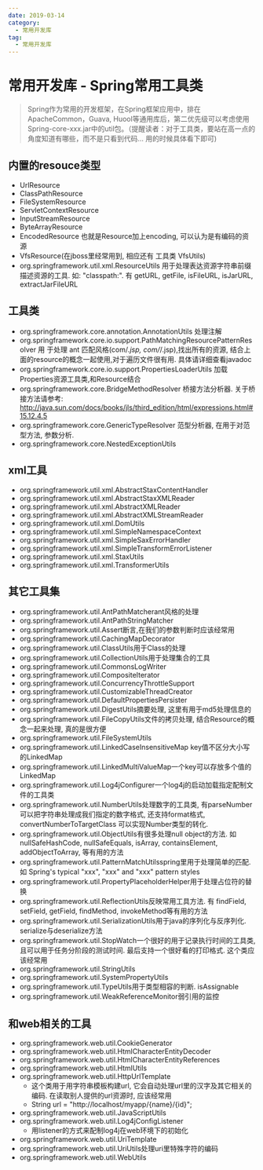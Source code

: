 ```yaml
---
date: 2019-03-14
category:
  - 常用开发库
tag:
  - 常用开发库
---
```

# 常用开发库 - Spring常用工具类 

> Spring作为常用的开发框架，在Spring框架应用中，排在ApacheCommon，Guava, Huool等通用库后，第二优先级可以考虑使用Spring-core-xxx.jar中的util包。（提醒读者：对于工具类，要站在高一点的角度知道有哪些，而不是只看到代码... 用的时候具体看下即可) 

## 内置的resouce类型

- UrlResource
- ClassPathResource
- FileSystemResource
- ServletContextResource
- InputStreamResource
- ByteArrayResource
- EncodedResource 也就是Resource加上encoding, 可以认为是有编码的资源
- VfsResource(在jboss里经常用到, 相应还有 工具类 VfsUtils)
- org.springframework.util.xml.ResourceUtils 用于处理表达资源字符串前缀描述资源的工具. 如: "classpath:". 有 getURL, getFile, isFileURL, isJarURL, extractJarFileURL

## 工具类

- org.springframework.core.annotation.AnnotationUtils 处理注解
- org.springframework.core.io.support.PathMatchingResourcePatternResolver 用 于处理 ant 匹配风格(com/*.jsp, com/*/.jsp),找出所有的资源, 结合上面的resource的概念一起使用,对于遍历文件很有用. 具体请详细查看javadoc
- org.springframework.core.io.support.PropertiesLoaderUtils 加载Properties资源工具类,和Resource结合
- org.springframework.core.BridgeMethodResolver 桥接方法分析器. 关于桥接方法请参考: http://java.sun.com/docs/books/jls/third_edition/html/expressions.html#15.12.4.5
- org.springframework.core.GenericTypeResolver 范型分析器, 在用于对范型方法, 参数分析.
- org.springframework.core.NestedExceptionUtils

## xml工具

- org.springframework.util.xml.AbstractStaxContentHandler
- org.springframework.util.xml.AbstractStaxXMLReader
- org.springframework.util.xml.AbstractXMLReader
- org.springframework.util.xml.AbstractXMLStreamReader
- org.springframework.util.xml.DomUtils
- org.springframework.util.xml.SimpleNamespaceContext
- org.springframework.util.xml.SimpleSaxErrorHandler
- org.springframework.util.xml.SimpleTransformErrorListener
- org.springframework.util.xml.StaxUtils
- org.springframework.util.xml.TransformerUtils

## 其它工具集

- org.springframework.util.AntPathMatcherant风格的处理
- org.springframework.util.AntPathStringMatcher
- org.springframework.util.Assert断言,在我们的参数判断时应该经常用
- org.springframework.util.CachingMapDecorator
- org.springframework.util.ClassUtils用于Class的处理
- org.springframework.util.CollectionUtils用于处理集合的工具
- org.springframework.util.CommonsLogWriter
- org.springframework.util.CompositeIterator
- org.springframework.util.ConcurrencyThrottleSupport
- org.springframework.util.CustomizableThreadCreator
- org.springframework.util.DefaultPropertiesPersister
- org.springframework.util.DigestUtils摘要处理, 这里有用于md5处理信息的
- org.springframework.util.FileCopyUtils文件的拷贝处理, 结合Resource的概念一起来处理, 真的是很方便
- org.springframework.util.FileSystemUtils
- org.springframework.util.LinkedCaseInsensitiveMap key值不区分大小写的LinkedMap
- org.springframework.util.LinkedMultiValueMap一个key可以存放多个值的LinkedMap
- org.springframework.util.Log4jConfigurer一个log4j的启动加载指定配制文件的工具类
- org.springframework.util.NumberUtils处理数字的工具类, 有parseNumber 可以把字符串处理成我们指定的数字格式, 还支持format格式, convertNumberToTargetClass 可以实现Number类型的转化.
- org.springframework.util.ObjectUtils有很多处理null object的方法. 如nullSafeHashCode, nullSafeEquals, isArray, containsElement, addObjectToArray, 等有用的方法
- org.springframework.util.PatternMatchUtilsspring里用于处理简单的匹配. 如 Spring's typical "xxx", "xxx" and "xxx" pattern styles
- org.springframework.util.PropertyPlaceholderHelper用于处理占位符的替换
- org.springframework.util.ReflectionUtils反映常用工具方法. 有 findField, setField, getField, findMethod, invokeMethod等有用的方法
- org.springframework.util.SerializationUtils用于java的序列化与反序列化. serialize与deserialize方法
- org.springframework.util.StopWatch一个很好的用于记录执行时间的工具类, 且可以用于任务分阶段的测试时间. 最后支持一个很好看的打印格式. 这个类应该经常用
- org.springframework.util.StringUtils
- org.springframework.util.SystemPropertyUtils
- org.springframework.util.TypeUtils用于类型相容的判断. isAssignable
- org.springframework.util.WeakReferenceMonitor弱引用的监控

## 和web相关的工具

- org.springframework.web.util.CookieGenerator
- org.springframework.web.util.HtmlCharacterEntityDecoder
- org.springframework.web.util.HtmlCharacterEntityReferences
- org.springframework.web.util.HtmlUtils
- org.springframework.web.util.HttpUrlTemplate 
  - 这个类用于用字符串模板构建url, 它会自动处理url里的汉字及其它相关的编码. 在读取别人提供的url资源时, 应该经常用
  - String url = "http://localhost/myapp/{name}/{id}";
- org.springframework.web.util.JavaScriptUtils
- org.springframework.web.util.Log4jConfigListener 
  - 用listener的方式来配制log4j在web环境下的初始化
- org.springframework.web.util.UriTemplate
- org.springframework.web.util.UriUtils处理uri里特殊字符的编码
- org.springframework.web.util.WebUtils